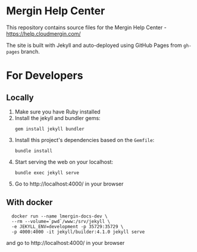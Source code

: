 # Mergin Help Center

This repository contains source files for the Mergin Help Center - https://help.cloudmergin.com/

The site is built with Jekyll and auto-deployed using GitHub Pages from `gh-pages` branch.

# For Developers

## Locally
1. Make sure you have Ruby installed
2. Install the jekyll and bundler gems:
   ```
   gem install jekyll bundler
   ```
3. Install this project's dependencies based on the `Gemfile`:
   ```
   bundle install
   ```
4. Start serving the web on your localhost:
   ```
   bundle exec jekyll serve
   ```
5. Go to http://localhost:4000/ in your browser

## With docker

```
  docker run --name lmergin-docs-dev \
  --rm --volume=`pwd`/www:/srv/jekyll \
  -e JEKYLL_ENV=development -p 35729:35729 \
  -p 4000:4000 -it jekyll/builder:4.1.0 jekyll serve
```

and go to http://localhost:4000/ in your browser
